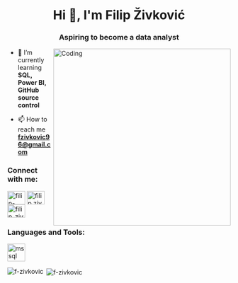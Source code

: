 <h1 align="center">Hi 👋, I'm Filip Živković</h1>
<h3 align="center">Aspiring to become a data analyst</h3>

<img align="right" alt="Coding" width="400" src="https://cdn.dribbble.com/users/1162077/screenshots/3848914/programmer.gif">

- 🌱 I’m currently learning **SQL, Power BI, GitHub source control**

- 📫 How to reach me **fzivkovic96@gmail.com**

<h3 align="left">Connect with me:</h3>
<p align="left">
<a href="https://linkedin.com/in/filip-živković" target="blank"><img align="center" src="https://raw.githubusercontent.com/rahuldkjain/github-profile-readme-generator/master/src/images/icons/Social/linked-in-alt.svg" alt="filip-živković" height="30" width="40" /></a>
<a href="https://fb.com/filip.zivkovic.10" target="blank"><img align="center" src="https://raw.githubusercontent.com/rahuldkjain/github-profile-readme-generator/master/src/images/icons/Social/facebook.svg" alt="filip.zivkovic.10" height="30" width="40" /></a>
<a href="https://instagram.com/filip_zivkovic10" target="blank"><img align="center" src="https://raw.githubusercontent.com/rahuldkjain/github-profile-readme-generator/master/src/images/icons/Social/instagram.svg" alt="filip_zivkovic10" height="30" width="40" /></a>
</p>

<h3 align="left">Languages and Tools:</h3>
<p align="left"> <a href="https://www.microsoft.com/en-us/sql-server" target="_blank" rel="noreferrer"> <img src="https://www.svgrepo.com/show/303229/microsoft-sql-server-logo.svg" alt="mssql" width="40" height="40"/> </a> </p>

<p><img align="left" src="https://github-readme-stats.vercel.app/api/top-langs?username=f-zivkovic&show_icons=true&locale=en&layout=compact" alt="f-zivkovic" /></p>

<p>&nbsp;<img align="center" src="https://github-readme-stats.vercel.app/api?username=f-zivkovic&show_icons=true&locale=en" alt="f-zivkovic" /></p>



